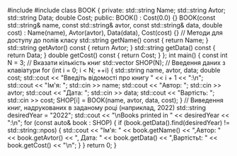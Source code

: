 #include <iostream>
#include <vector>
class BOOK {
private:
    std::string Name;
    std::string Avtor;
    std::string Data;
    double Cost;
public:
    BOOK() : Cost(0.0) {}
    BOOK(const std::string& name, const std::string& avtor, const std::string& data, double cost)
        : Name(name), Avtor(avtor), Data(data), Cost(cost) {}
    // Методи для доступу до полів класу
    std::string getName() const {
        return Name;
    }
    std::string getAvtor() const {
        return Avtor;
    }
    std::string getData() const {
        return Data;
    }
    double getCost() const {
        return Cost;
    }
};
int main() {
    const int N = 3; // Вказати кількість книг
    std::vector<BOOK> SHOP(N);
    // Введення даних з клавіатури
    for (int i = 0; i < N; ++i) {
        std::string name, avtor, data;
        double cost;
        std::cout << "Введіть відомості про книгу " << i + 1 << ":\n";
        std::cout << "Ім'я: "; std::cin >> name;
        std::cout << "Автор: "; std::cin >> avtor;
        std::cout << "Дата: "; std::cin >> data;
        std::cout << "Вартість: "; std::cin >> cost;
        SHOP[i] = BOOK(name, avtor, data, cost);
    }
    // Виведення книг, надрукованих в заданому році (наприклад, 2022)
    std::string desiredYear = "2022";
    std::cout << "\nBooks printed in " << desiredYear << ":\n";
    for (const auto& book : SHOP) {
        if (book.getData().find(desiredYear) != std::string::npos) {
            std::cout << "Ім'я: " << book.getName() << ",Автор: " << book.getAvtor() << ", Дата: " << book.getData() << ",Вартістьt: " << book.getCost() << "\n";
        }
    }
    return 0;
}
